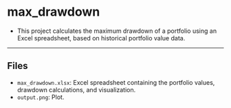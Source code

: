 # max_drawdown

- This project calculates the maximum drawdown of a portfolio using an Excel spreadsheet, based on historical portfolio value data.

---

## Files
- `max_drawdown.xlsx`: Excel spreadsheet containing the portfolio values, drawdown calculations, and visualization.
- `output.png`: Plot.
